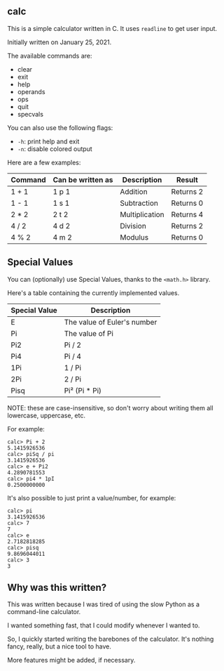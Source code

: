 ## calc

This is a simple calculator written in C. It uses `readline` to get user input.

Initially written on January 25, 2021.

The available commands are:
+ clear
+ exit
+ help
+ operands
+ ops
+ quit
+ specvals

You can also use the following flags:
+ `-h`: print help and exit
+ `-n`: disable colored output

Here are a few examples:

| Command | Can be written as | Description    | Result    |
|---------|-------------------|----------------|-----------|
| 1 + 1   | 1 p 1             | Addition       | Returns 2 |
| 1 - 1   | 1 s 1             | Subtraction    | Returns 0 |
| 2 * 2   | 2 t 2             | Multiplication | Returns 4 |
| 4 / 2   | 4 d 2             | Division       | Returns 2 |
| 4 % 2   | 4 m 2             | Modulus        | Returns 0 |

## Special Values
You can (optionally) use Special Values, thanks to the `<math.h>` library.

Here's a table containing the currently implemented values.

| Special Value | Description                 |
|---------------|-----------------------------|
| E             | The value of Euler's number |
| Pi            | The value of Pi             |
| Pi2           | Pi / 2                      |
| Pi4           | Pi / 4                      |
| 1Pi           | 1 / Pi                      |
| 2Pi           | 2 / Pi                      |
| Pisq          | Pi² (Pi * Pi)               |

NOTE: these are case-insensitive, so don't worry about writing them all lowercase, uppercase, etc.

For example:

```
calc> Pi + 2
5.1415926536
calc> piSq / pi
3.1415926536
calc> e + Pi2
4.2890781553
calc> pi4 * 1pI
0.2500000000
```

It's also possible to just print a value/number, for example:

```
calc> pi
3.1415926536
calc> 7
7
calc> e
2.7182818285
calc> pisq
9.8696044011
calc> 3
3
```

## Why was this written?

This was written because I was tired of using the slow Python as a command-line calculator.

I wanted something fast, that I could modify whenever I wanted to.

So, I quickly started writing the barebones of the calculator. It's nothing fancy, really, but a nice tool to have.

More features might be added, if necessary.
